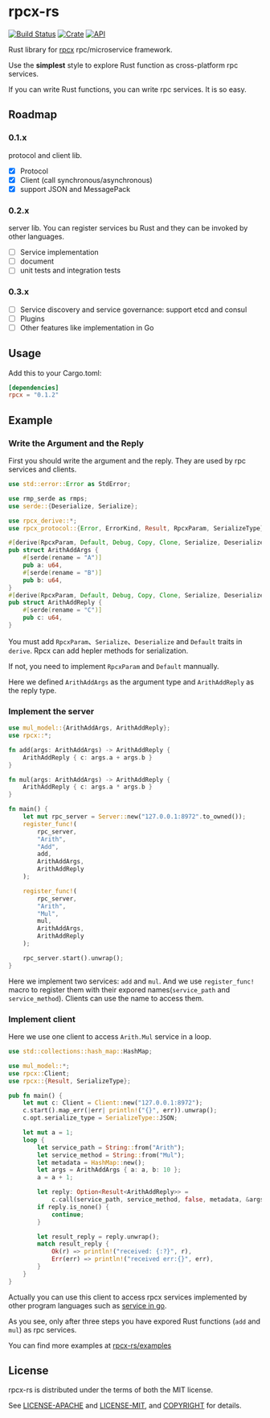 # rpcx-rs

[![Build Status](https://travis-ci.org/smallnest/rpcx-rs.svg?branch=master)](https://travis-ci.org/smallnest/rpcx-rs)
[![Crate](https://img.shields.io/crates/v/rpcx.svg)](https://crates.io/crates/rpcx)
[![API](https://docs.rs/rpcx/badge.svg)](https://docs.rs/rpcx)

Rust library for [rpcx](https://rpcx.site) rpc/microservice framework.

Use the **simplest** style to explore Rust function as cross-platform rpc services.

If you can write Rust functions, you can write rpc services. It is so easy.

## Roadmap

###  0.1.x

protocol and client lib.

- [x] Protocol
- [x] Client (call synchronous/asynchronous)
- [x] support JSON and MessagePack

### 0.2.x

server lib. You can register services bu Rust and  they can be invoked by other languages.

- [ ] Service implementation
- [ ] document
- [ ] unit tests and integration tests

### 0.3.x

- [ ] Service discovery and service governance: support etcd and consul
- [ ] Plugins
- [ ] Other features like implementation in Go

## Usage

Add this to your Cargo.toml:

```toml
[dependencies]
rpcx = "0.1.2"
```

## Example

### Write the Argument and the Reply

First you should write the argument and the reply. They are used by rpc services and clients.

```rust
use std::error::Error as StdError;

use rmp_serde as rmps; 
use serde::{Deserialize, Serialize};

use rpcx_derive::*;
use rpcx_protocol::{Error, ErrorKind, Result, RpcxParam, SerializeType};

#[derive(RpcxParam, Default, Debug, Copy, Clone, Serialize, Deserialize)]
pub struct ArithAddArgs {
    #[serde(rename = "A")]
    pub a: u64,
    #[serde(rename = "B")]
    pub b: u64,
}
#[derive(RpcxParam, Default, Debug, Copy, Clone, Serialize, Deserialize)]
pub struct ArithAddReply {
    #[serde(rename = "C")]
    pub c: u64,
}
```

You must add `RpcxParam`、`Serialize`、`Deserialize` and `Default` traits in `derive`. Rpcx can add hepler methods for serialization.

If not, you need to implement `RpcxParam` and `Default` mannually.

Here we defined `ArithAddArgs` as the argument type and `ArithAddReply` as the reply type.

### Implement the server

```rust
use mul_model::{ArithAddArgs, ArithAddReply};
use rpcx::*;

fn add(args: ArithAddArgs) -> ArithAddReply {
    ArithAddReply { c: args.a + args.b }
}

fn mul(args: ArithAddArgs) -> ArithAddReply {
    ArithAddReply { c: args.a * args.b }
}

fn main() {
    let mut rpc_server = Server::new("127.0.0.1:8972".to_owned());
    register_func!(
        rpc_server,
        "Arith",
        "Add",
        add,
        ArithAddArgs,
        ArithAddReply
    );

    register_func!(
        rpc_server,
        "Arith",
        "Mul",
        mul,
        ArithAddArgs,
        ArithAddReply
    );

    rpc_server.start().unwrap();
}
```
Here we implement two services: `add` and `mul`. And we use `register_func!` macro to register them with their expored names(`service_path` and `service_method`). Clients can use the name to access them.

### Implement client

Here we use one client to access `Arith.Mul` service in a loop.

```rust
use std::collections::hash_map::HashMap;

use mul_model::*;
use rpcx::Client;
use rpcx::{Result, SerializeType};

pub fn main() {
    let mut c: Client = Client::new("127.0.0.1:8972");
    c.start().map_err(|err| println!("{}", err)).unwrap();
    c.opt.serialize_type = SerializeType::JSON;

    let mut a = 1;
    loop {
        let service_path = String::from("Arith");
        let service_method = String::from("Mul");
        let metadata = HashMap::new();
        let args = ArithAddArgs { a: a, b: 10 };
        a = a + 1;

        let reply: Option<Result<ArithAddReply>> =
            c.call(service_path, service_method, false, metadata, &args);
        if reply.is_none() {
            continue;
        }

        let result_reply = reply.unwrap();
        match result_reply {
            Ok(r) => println!("received: {:?}", r),
            Err(err) => println!("received err:{}", err),
        }
    }
}
```

Actually you can use this client to access rpcx services implemented by other program languages such as [service in go](https://github.com/rpcx-ecosystem/rpcx-examples3/tree/master/102basic).


As you see, only after three steps you have expored Rust functions (`add` and `mul`) as rpc services.

You can find more examples at [rpcx-rs/examples](https://github.com/smallnest/rpcx-rs/tree/master/examples)

## License

rpcx-rs is distributed under the terms of both the MIT license.

See [LICENSE-APACHE](LICENSE-APACHE) and [LICENSE-MIT](LICENSE-MIT), and
[COPYRIGHT](COPYRIGHT) for details.
